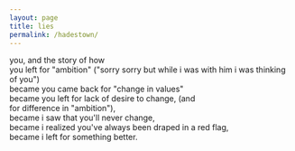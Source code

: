 ```yaml
---
layout: page
title: lies
permalink: /hadestown/
---
```


you, and the story of how  
you left for "ambition" ("sorry sorry but while i was with him i was thinking of you")  
became you came back for "change in values"  
became you left for lack of desire to change, (and  
for difference in "ambition"),  
became i saw that you'll never change,  
became i realized you've always been draped in a red flag,  
became i left for something better.  
